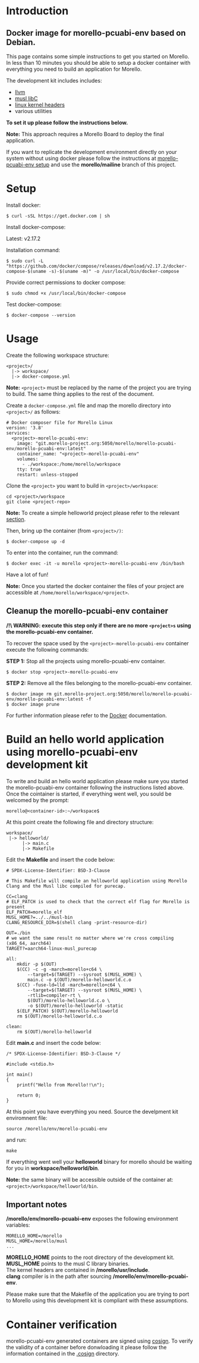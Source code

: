 # Introduction

## Docker image for morello-pcuabi-env based on Debian.

This page contains some simple instructions to get you started on Morello. In less than 10 minutes you should be able to setup a docker container with everything you need to build an application for Morello.

The development kit includes includes:
- [llvm](https://git.morello-project.org/morello/llvm-project-releases)
- [musl libC](https://git.morello-project.org/morello/musl-libc)
- [linux kernel headers](https://git.morello-project.org/morello/morello-linux-headers)
- various utilities

**To set it up please follow the instructions below.**

**Note:** This approach requires a Morello Board to deploy the final application.

If you want to replicate the development environment directly on your system without using docker please follow the instructions at [morello-pcuabi-env setup](MORELLO-PCUABI-ENV.md) and use the **morello/mailine** branch of this project.

# Setup

Install docker:
```
$ curl -sSL https://get.docker.com | sh
```

Install docker-compose:

Latest: v2.17.2

Installation command:
```
$ sudo curl -L "https://github.com/docker/compose/releases/download/v2.17.2/docker-compose-$(uname -s)-$(uname -m)" -o /usr/local/bin/docker-compose
```

Provide correct permissions to docker compose:
```
$ sudo chmod +x /usr/local/bin/docker-compose
```

Test docker-compose:
```
$ docker-compose --version
```

# Usage

Create the following workspace structure:

```
<project>/
  |-> workspace/
  |-> docker-compose.yml
```

**Note:** `<project>` must be replaced by the name of the project you are trying to build. The same thing applies to the rest of the document.  

Create a `docker-compose.yml` file and map the morello directory into `<project>/` as follows:

```
# Docker composer file for Morello Linux
version: '3.8'
services:
  <project>-morello-pcuabi-env:
    image: "git.morello-project.org:5050/morello/morello-pcuabi-env/morello-pcuabi-env:latest"
    container_name: "<project>-morello-pcuabi-env"
    volumes:
      - ./workspace:/home/morello/workspace
    tty: true
    restart: unless-stopped
```

Clone the `<project>` you want to build in `<project>/workspace`:
```
cd <project>/workspace
git clone <project-repo>
```

**Note:** To create a simple helloworld project please refer to the relevant [section](#build-an-hello-world-application-using-morello-pcuabi-env-development-kit).

Then, bring up the container (from `<project>/)`:
```
$ docker-compose up -d
```

To enter into the container, run the command:

```
$ docker exec -it -u morello <project>-morello-pcuabi-env /bin/bash
```

Have a lot of fun!

**Note:** Once you started the docker container the files of your project are accessible at `/home/morello/workspace/<project>`.

## Cleanup the morello-pcuabi-env container

**/!\ WARNING: execute this step only if there are no more `<project>s` using the morello-pcuabi-env container.**

To recover the space used by the `<project>-morello-pcuabi-env` container execute the following commands:

**STEP 1:** Stop all the projects using morello-pcuabi-env container.

```
$ docker stop <project>-morello-pcuabi-env
```

**STEP 2:** Remove all the files belonging to the morello-pcuabi-env container.

```
$ docker image rm git.morello-project.org:5050/morello/morello-pcuabi-env/morello-pcuabi-env:latest -f
$ docker image prune
```

For further information please refer to the [Docker](https://docs.docker.com/) documentation.

# Build an hello world application using morello-pcuabi-env development kit

To write and build an hello world application please make sure you started the morello-pcuabi-env container following the instructions listed above.  
Once the cointainer is started, if everything went well, you sould be welcomed by the prompt:
```
morello@<container-id>:~/workspace$
```
At this point create the following file and directory structure:
```
workspace/
 |-> helloworld/
      |-> main.c
      |-> Makefile
```
Edit the **Makefile** and insert the code below:
```
# SPDX-License-Identifier: BSD-3-Clause

# This Makefile will compile an helloworld application using Morello Clang and the Musl libc compiled for purecap.

CC=clang
# ELF_PATCH is used to check that the correct elf flag for Morello is present
ELF_PATCH=morello_elf
MUSL_HOME?=../../musl-bin
CLANG_RESOURCE_DIR=$(shell clang -print-resource-dir)

OUT=./bin
# we want the same result no matter where we're cross compiling (x86_64, aarch64)
TARGET?=aarch64-linux-musl_purecap

all:
	mkdir -p $(OUT)
	$(CC) -c -g -march=morello+c64 \
		--target=$(TARGET) --sysroot $(MUSL_HOME) \
		main.c -o $(OUT)/morello-helloworld.c.o
	$(CC) -fuse-ld=lld -march=morello+c64 \
		--target=$(TARGET) --sysroot $(MUSL_HOME) \
		-rtlib=compiler-rt \
		$(OUT)/morello-helloworld.c.o \
		-o $(OUT)/morello-helloworld -static
	$(ELF_PATCH) $(OUT)/morello-helloworld
	rm $(OUT)/morello-helloworld.c.o

clean:
	rm $(OUT)/morello-helloworld
```
Edit **main.c** and insert the code below:
```
/* SPDX-License-Identifier: BSD-3-Clause */

#include <stdio.h>

int main()
{
	printf("Hello from Morello!!\n");

	return 0;
}
```
At this point you have everything you need. Source the develpment kit enviromnent file:
```
source /morello/env/morello-pcuabi-env
``` 
and run:
```
make
```
If everything went well your **helloworld** binary for morello should be waiting for you in **workspace/helloworld/bin**.  

**Note:** the same binary will be accessible outside of the container at: `<project>/workspace/helloworld/bin`.  

## Important notes

**/morello/env/morello-pcuabi-env** exposes the following environment variables:
```
MORELLO_HOME=/morello
MUSL_HOME=/morello/musl
...
```
**MORELLO_HOME** points to the root directory of the development kit.  
**MUSL_HOME** points to the musl C library binaries.  
The kernel headers are contained in **/morello/usr/include**.  
**clang** compiler is in the path after sourcing **/morello/env/morello-pcuabi-env**.  
  
Please make sure that the Makefile of the application you are trying to port to Morello using this development kit is compliant with these assumptions.

# Container verification

morello-pcuabi-env generated containers are signed using [cosign](https://github.com/sigstore/cosign). To verify the validity of a container before donwloading it please follow the information contained in the [.cosign](.cosign/README.md) directory.